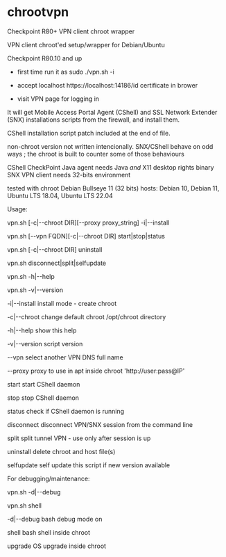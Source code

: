 # chrootvpn
Checkpoint R80+ VPN client chroot wrapper

 VPN client chroot'ed setup/wrapper for Debian/Ubuntu

Checkpoint R80.10 and up

- first time run it as sudo ./vpn.sh -i

- accept localhost https://localhost:14186/id certificate in brower 

- visit VPN page for logging in 

It will get Mobile Access Portal Agent (CShell) and SSL Network Extender (SNX) installations scripts from the firewall, and install them.

CShell installation script patch included at the end of file.

non-chroot version not written intencionally.
SNX/CShell behave on odd ways ; the chroot is built to counter some of those behaviours

CShell CheckPoint Java agent needs Java *and* X11 desktop rights
binary SNX VPN client needs 32-bits environment

tested with chroot Debian Bullseye 11 (32 bits)
hosts: Debian 10, Debian 11, Ubuntu LTS 18.04, Ubuntu LTS 22.04

Usage:

vpn.sh [-c|--chroot DIR][--proxy proxy_string] -i|--install

vpn.sh [--vpn FQDN][-c|--chroot DIR] start|stop|status

vpn.sh [-c|--chroot DIR] uninstall

vpn.sh disconnect|split|selfupdate

vpn.sh -h|--help

vpn.sh -v|--version

-i|--install install mode - create chroot

-c|--chroot  change default chroot /opt/chroot directory

-h|--help    show this help

-v|--version script version

--vpn        select another VPN DNS full name

--proxy      proxy to use in apt inside chroot 'http://user:pass@IP'


start        start CShell daemon

stop         stop  CShell daemon

status       check if CShell daemon is running

disconnect   disconnect VPN/SNX session from the command line

split        split tunnel VPN - use only after session is up

uninstall    delete chroot and host file(s)

selfupdate   self update this script if new version available


For debugging/maintenance:


vpn.sh -d|--debug

vpn.sh shell


-d|--debug   bash debug mode on

shell        bash shell inside chroot

upgrade      OS upgrade inside chroot
